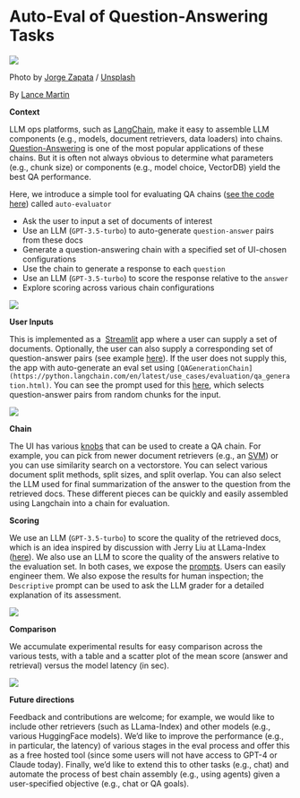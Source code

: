 # Auto-Eval of Question-Answering Tasks
![](https://images.unsplash.com/photo-1516771317026-14d76f5396e5?crop=entropy&cs=tinysrgb&fit=max&fm=jpg&ixid=MnwxMTc3M3wwfDF8c2VhcmNofDZ8fGF1dG8lMjBldmFsfGVufDB8fHx8MTY4MTYxNzI0Ng&ixlib=rb-4.0.3&q=80&w=2000)

Photo by [Jorge Zapata](https://unsplash.com/de/@jorgezapatag?utm_source=ghost&utm_medium=referral&utm_campaign=api-credit) / [Unsplash](https://unsplash.com/?utm_source=ghost&utm_medium=referral&utm_campaign=api-credit)

By [Lance Martin](https://twitter.com/RLanceMartin)

**Context**

LLM ops platforms, such as [LangChain](https://python.langchain.com/en/latest/index.html), make it easy to assemble LLM components (e.g., models, document retrievers, data loaders) into chains. [Question-Answering](https://python.langchain.com/en/latest/use_cases/question_answering.html) is one of the most popular applications of these chains. But it is often not always obvious to determine what parameters (e.g., chunk size) or components (e.g., model choice, VectorDB) yield the best QA performance.

Here, we introduce a simple tool for evaluating QA chains ([see the code here](https://github.com/PineappleExpress808/auto-evaluator)) called `auto-evaluator`

*   Ask the user to input a set of documents of interest
*   Use an LLM (`GPT-3.5-turbo`) to auto-generate `question-answer` pairs from these docs
*   Generate a question-answering chain with a specified set of UI-chosen configurations
*   Use the chain to generate a response to each `question`
*   Use an LLM (`GPT-3.5-turbo`) to score the response relative to the `answer`
*   Explore scoring across various chain configurations

![](https://blog.langchain.dev/content/images/2023/04/auto-eval.png)

**User Inputs**

This is implemented as a  [Streamlit](https://streamlit.io/) app where a user can supply a set of documents. Optionally, the user can also supply a corresponding set of question-answer pairs (see example [here](https://github.com/PineappleExpress808/auto-evaluator/tree/main/docs/karpathy-lex-pod)). If the user does not supply this, the app with auto-generate an eval set using `[QAGenerationChain](https://python.langchain.com/en/latest/use_cases/evaluation/qa_generation.html)`. You can see the prompt used for this [here](https://github.com/hwchase17/langchain/blob/master/langchain/evaluation/qa/generate_prompt.py), which selects question-answer pairs from random chunks for the input.

![](https://blog.langchain.dev/content/images/2023/04/auto-eval-ui.png)

**Chain**

The UI has various [knobs](https://github.com/PineappleExpress808/auto-evaluator) that can be used to create a QA chain. For example, you can pick from newer document retrievers (e.g., an [SVM](https://twitter.com/hwchase17/status/1647328542529843200?s=20)) or you can use similarity search on a vectorstore. You can select various document split methods, split sizes, and split overlap. You can also select the LLM used for final summarization of the answer to the question from the retrieved docs. These different pieces can be quickly and easily assembled using Langchain into a chain for evaluation.

**Scoring**

We use an LLM (`GPT-3.5-turbo`) to score the quality of the retrieved docs, which is an idea inspired by discussion with Jerry Liu at LLama-Index ([here](https://github.com/jerryjliu/llama_index/blob/main/examples/test_wiki/TestNYC-Benchmark-GPT4.ipynb)). We also use an LLM to score the quality of the answers relative to the evaluation set. In both cases, we expose the [prompts](https://github.com/PineappleExpress808/auto-evaluator/blob/main/text_utils.py). Users can easily engineer them. We also expose the results for human inspection; the `Descriptive` prompt can be used to ask the LLM grader for a detailed explanation of its assessment.

![](https://blog.langchain.dev/content/images/2023/04/auto-eval-results.png)

**Comparison**

We accumulate experimental results for easy comparison across the various tests, with a table and a scatter plot of the mean score (answer and retrieval) versus the model latency (in sec).

![](https://blog.langchain.dev/content/images/2023/04/comparison.png)

**Future directions**

Feedback and contributions are welcome; for example, we would like to include other retrievers (such as LLama-Index) and other models (e.g., various HuggingFace models). We’d like to improve the performance (e.g., in particular, the latency) of various stages in the eval process and offer this as a free hosted tool (since some users will not have access to GPT-4 or Claude today). Finally, we’d like to extend this to other tasks (e.g., chat) and automate the process of best chain assembly (e.g., using agents) given a user-specified objective (e.g., chat or QA goals).